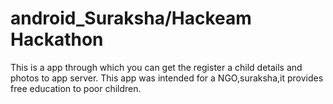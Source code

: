 # android_Suraksha/Hackeam Hackathon

This is a app through which you can get the register a child details and photos to app server. This app was intended for a NGO,suraksha,it 
provides free education to poor children.
